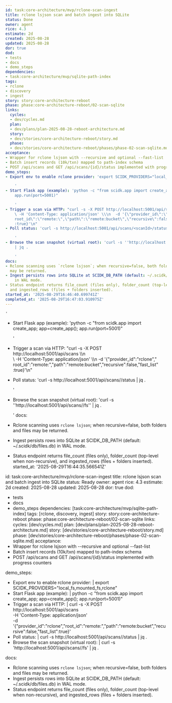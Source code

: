 ```yaml
---
id: task:core-architecture/mvp/rclone-scan-ingest
title: rclone lsjson scan and batch ingest into SQLite
status: Done
owner: agent
rice: 4.3
estimate: 2d
created: 2025-08-28
updated: 2025-08-28
dor: true
dod:
- tests
- docs
- demo_steps
dependencies:
- task:core-architecture/mvp/sqlite-path-index
tags:
- rclone
- discovery
- ingest
story: story:core-architecture-reboot
phase: phase:core-architecture-reboot/02-scan-sqlite
links:
  cycles:
  - dev/cycles.md
  plan:
  - dev/plans/plan-2025-08-28-reboot-architecture.md
  story:
  - dev/stories/core-architecture-reboot/story.md
  phase:
  - dev/stories/core-architecture-reboot/phases/phase-02-scan-sqlite.md
acceptance:
- Wrapper for rclone lsjson with --recursive and optional --fast-list
- Batch insert records (10k/txn) mapped to path-index schema
- POST /api/scans and GET /api/scans/{id}/status implemented with progress counters
demo_steps:
- Export env to enable rclone provider: 'export SCIDK_PROVIDERS="local_fs,mounted_fs,rclone"

    '
- Start Flask app (example): 'python -c "from scidk.app import create_app; app=create_app();
    app.run(port=5001)"

    '
- Trigger a scan via HTTP: "curl -s -X POST http://localhost:5001/api/scans \\\n \
    \ -H 'Content-Type: application/json' \\\n  -d '{\"provider_id\":\"rclone\",\"\
    root_id\":\"remote:\",\"path\":\"remote:bucket\",\"recursive\":false,\"fast_list\"\
    :true}'\n"
- Poll status: 'curl -s http://localhost:5001/api/scans/<scanId>/status | jq .

    '
- Browse the scan snapshot (virtual root): 'curl -s ''http://localhost:5001/api/scans/<scanId>/fs''
    | jq .

    '
docs:
- Rclone scanning uses `rclone lsjson`; when recursive=false, both folders and files
  may be returned.
- Ingest persists rows into SQLite at SCIDK_DB_PATH (default: ~/.scidk/db/files.db)
    in WAL mode.
- Status endpoint returns file_count (files only), folder_count (top-level when non-recursive),
  and ingested_rows (files + folders inserted).
started_at: '2025-08-29T16:46:40.699741Z'
completed_at: '2025-08-29T16:47:03.910975Z'
---
```

    '
- Start Flask app (example): 'python -c "from scidk.app import create_app; app=create_app();
    app.run(port=5001)"

    '
- Trigger a scan via HTTP: "curl -s -X POST http://localhost:5001/api/scans \\\n \
    \ -H 'Content-Type: application/json' \\\n  -d '{\"provider_id\":\"rclone\",\"\
    root_id\":\"remote:\",\"path\":\"remote:bucket\",\"recursive\":false,\"fast_list\"\
    :true}'\n"
- Poll status: 'curl -s http://localhost:5001/api/scans/<scanId>/status | jq .

    '
- Browse the scan snapshot (virtual root): 'curl -s ''http://localhost:5001/api/scans/<scanId>/fs''
    | jq .

    '
docs:
- Rclone scanning uses `rclone lsjson`; when recursive=false, both folders and files
  may be returned.
- Ingest persists rows into SQLite at SCIDK_DB_PATH (default: ~/.scidk/db/files.db)
    in WAL mode.
- Status endpoint returns file_count (files only), folder_count (top-level when non-recursive),
  and ingested_rows (files + folders inserted).
started_at: '2025-08-29T16:44:35.566541Z'

id: task:core-architecture/mvp/rclone-scan-ingest
title: rclone lsjson scan and batch ingest into SQLite
status: Ready
owner: agent
rice: 4.3
estimate: 2d
created: 2025-08-28
updated: 2025-08-28
dor: true
dod:
  - tests
  - docs
  - demo_steps
dependencies: [task:core-architecture/mvp/sqlite-path-index]
tags: [rclone, discovery, ingest]
story: story:core-architecture-reboot
phase: phase:core-architecture-reboot/02-scan-sqlite
links:
  cycles: [dev/cycles.md]
  plan: [dev/plans/plan-2025-08-28-reboot-architecture.md]
  story: [dev/stories/core-architecture-reboot/story.md]
  phase: [dev/stories/core-architecture-reboot/phases/phase-02-scan-sqlite.md]
acceptance:
  - Wrapper for rclone lsjson with --recursive and optional --fast-list
  - Batch insert records (10k/txn) mapped to path-index schema
  - POST /api/scans and GET /api/scans/{id}/status implemented with progress counters

demo_steps:
  - Export env to enable rclone provider: |
      export SCIDK_PROVIDERS="local_fs,mounted_fs,rclone"
  - Start Flask app (example): |
      python -c "from scidk.app import create_app; app=create_app(); app.run(port=5001)"
  - Trigger a scan via HTTP: |
      curl -s -X POST http://localhost:5001/api/scans \
        -H 'Content-Type: application/json' \
        -d '{"provider_id":"rclone","root_id":"remote:","path":"remote:bucket","recursive":false,"fast_list":true}'
  - Poll status: |
      curl -s http://localhost:5001/api/scans/<scanId>/status | jq .
  - Browse the scan snapshot (virtual root): |
      curl -s 'http://localhost:5001/api/scans/<scanId>/fs' | jq .

docs:
  - Rclone scanning uses `rclone lsjson`; when recursive=false, both folders and files may be returned.
  - Ingest persists rows into SQLite at SCIDK_DB_PATH (default: ~/.scidk/db/files.db) in WAL mode.
  - Status endpoint returns file_count (files only), folder_count (top-level when non-recursive), and ingested_rows (files + folders inserted).